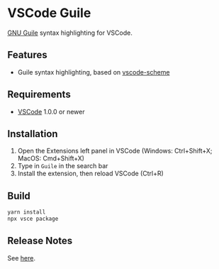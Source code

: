 # VSCode Guile

[GNU Guile](https://www.gnu.org/software/guile/) syntax highlighting for VSCode.

## Features

* Guile syntax highlighting, based on [vscode-scheme](https://marketplace.visualstudio.com/items?itemName=sjhuangx.vscode-scheme)

## Requirements

* [VSCode](https://code.visualstudio.com/) 1.0.0 or newer

## Installation

1. Open the Extensions left panel in VSCode (Windows: Ctrl+Shift+X; MacOS: Cmd+Shift+X)
2. Type in `Guile` in the search bar
3. Install the extension, then reload VSCode (Ctrl+R)

## Build

```sh
yarn install
npx vsce package
```

## Release Notes

See [here](CHANGELOG.md).
